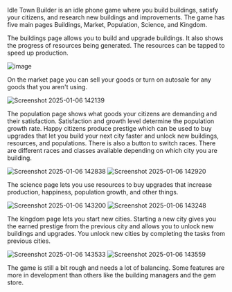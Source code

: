 Idle Town Builder is an idle phone game where you build buildings, satisfy your citizens, and research new buildings and improvements. 
The game has five main pages Buildings, Market, Population, Science, and Kingdom.

The buildings page allows you to build and upgrade buildings. It also shows the progress of resources being generated. The resources can be tapped to speed up production. 

![image](https://github.com/user-attachments/assets/8dac4afd-9347-4efd-842e-35b3f5db973c)

On the market page you can sell your goods or turn on autosale for any goods that you aren't using.

![Screenshot 2025-01-06 142139](https://github.com/user-attachments/assets/d79f44d4-60d9-42bd-b69f-82e422292770)

The population page shows what goods your citizens are demanding and their satisfaction. Satisfaction and growth level determine the population growth rate. Happy citizens produce prestige which can be used to
buy upgrades that let you build your next city faster and unlock new buildings, resources, and populations. There is also a button to switch races. There are different races and classes
available depending on which city you are building.

![Screenshot 2025-01-06 142838](https://github.com/user-attachments/assets/8f435223-5538-4821-a7aa-8a17d4eda8a1)
![Screenshot 2025-01-06 142920](https://github.com/user-attachments/assets/96d81c62-b9e9-4489-bc00-dd1e559386ad)

The science page lets you use resources to buy upgrades that increase production, happiness, population growth, and other things. 

![Screenshot 2025-01-06 143200](https://github.com/user-attachments/assets/4ffed45a-2138-49fa-aaa2-a4755e232362)
![Screenshot 2025-01-06 143248](https://github.com/user-attachments/assets/6e08e669-4b89-4295-a82d-4896a9822639)

The kingdom page lets you start new cities. Starting a new city gives you the earned prestige from the previous city and allows you to unlock new buildings and upgrades. You unlock new cities by completing
the tasks from previous cities.

![Screenshot 2025-01-06 143533](https://github.com/user-attachments/assets/1fbd5e4c-5878-410e-b039-5ebd2d282571)
![Screenshot 2025-01-06 143559](https://github.com/user-attachments/assets/2ab96ad9-f207-40a3-a0d2-fb78d52d8646)

The game is still a bit rough and needs a lot of balancing. Some features are more in development than others like the building managers and the gem store. 
